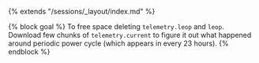 {% extends "/sessions/_layout/index.md" %}

{% block goal %}
To free space deleting `telemetry.leop` and `leop`. Download few chunks of `telemetry.current` to figure it out what happened around periodic power cycle (which appears in every 23 hours).
{% endblock %}
